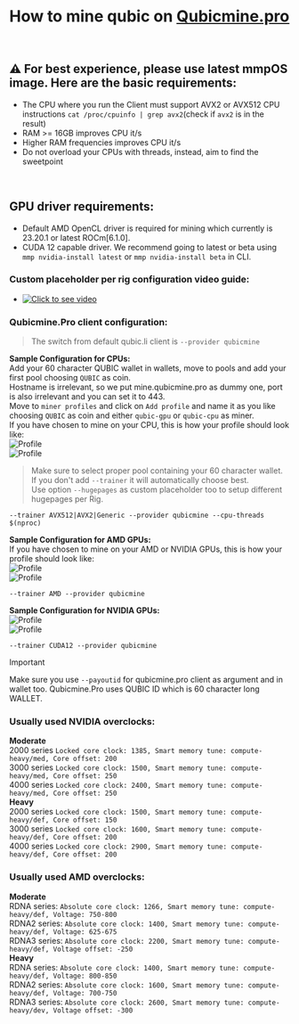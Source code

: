 # How to mine qubic on [Qubicmine.pro](https://qubicmine.pro/get-started)


<br>

## :warning: For best experience, please use latest mmpOS image. Here are the basic requirements:

-   The CPU where you run the Client must support AVX2 or AVX512 CPU instructions
    `cat /proc/cpuinfo | grep avx2`(check if `avx2` is in the result)
-   RAM >= 16GB improves CPU it/s
-   Higher RAM frequencies improves CPU it/s
-   Do not overload your CPUs with threads, instead, aim to find the sweetpoint

<br>

## GPU driver requirements:
-	Default AMD OpenCL driver is required for mining which currently is 23.20.1 or latest ROCm[6.1.0].
-	CUDA 12 capable driver. We recommend going to latest or beta using `mmp nvidia-install latest` or `mmp nvidia-install beta` in CLI.

### Custom placeholder per rig configuration video guide:
-	[![Click to see video](/movs/8190556357408478139.gif)](/movs/8190556357408478139.mov)  

### Qubicmine.Pro client configuration:
> The switch from default qubic.li client is `--provider qubicmine`

**Sample Configuration for CPUs:**  
Add your 60 character QUBIC wallet in wallets, move to pools and add your first pool choosing `QUBIC` as coin.  
Hostname is irrelevant, so we put mine.qubicmine.pro as dummy one, port is also irrelevant and you can set it to 443.  
Move to `miner profiles` and click on `Add profile` and name it as you like choosing `QUBIC` as coin and either `qubic-gpu` or `qubic-cpu` as miner.  
If you have chosen to mine on your CPU, this is how your profile should look like:  
![Profile](/imgs/qmine-basic-cpu.png)  
![Profile](/imgs/qubicmine-cpu.png)  
> Make sure to select proper pool containing your 60 character wallet.  
> If you don't add `--trainer` it will automatically choose best.  
> Use option `--hugepages` as custom placeholder too to setup different hugepages per Rig.  

```
--trainer AVX512|AVX2|Generic --provider qubicmine --cpu-threads $(nproc)
```

**Sample Configuration for AMD GPUs:**  
If you have chosen to mine on your AMD or NVIDIA GPUs, this is how your profile should look like:  
![Profile](/imgs/qmine-basic-amd.png)  
![Profile](/imgs/qubicmine-amd.png)  

```
--trainer AMD --provider qubicmine
```

**Sample Configuration for NVIDIA GPUs:**  
![Profile](/imgs/qmine-basic-nvidia.png)  
![Profile](/imgs/qubicmine-nvidia.png)  

```
--trainer CUDA12 --provider qubicmine
```
>[!IMPORTANT]
> Make sure you use `--payoutid` for qubicmine.pro client as argument and in wallet too. 
> Qubicmine.Pro uses QUBIC ID which is 60 character long WALLET.  

### Usually used NVIDIA overclocks:
**Moderate**  
2000 series `Locked core clock: 1385, Smart memory tune: compute-heavy/med, Core offset: 200`  
3000 series `Locked core clock: 1500, Smart memory tune: compute-heavy/med, Core offset: 250`  
4000 series `Locked core clock: 2400, Smart memory tune: compute-heavy/med, Core offset: 250`  
**Heavy**  
2000 series `Locked core clock: 1500, Smart memory tune: compute-heavy/def, Core offset: 150`  
3000 series `Locked core clock: 1600, Smart memory tune: compute-heavy/def, Core offset: 200`  
4000 series `Locked core clock: 2900, Smart memory tune: compute-heavy/def, Core offset: 200`  

### Usually used AMD overclocks:

**Moderate**  
RDNA series: `Absolute core clock: 1266, Smart memory tune: compute-heavy/def, Voltage: 750-800`  
RDNA2 series: `Absolute core clock: 1400, Smart memory tune: compute-heavy/def, Voltage: 625-675`  
RDNA3 series: `Absolute core clock: 2200, Smart memory tune: compute-heavy/def, Voltage offset: -250`  
**Heavy**  
RDNA series: `Absolute core clock: 1400, Smart memory tune: compute-heavy/def, Voltage: 800-850`  
RDNA2 series: `Absolute core clock: 1600, Smart memory tune: compute-heavy/def, Voltage: 700-750`  
RDNA3 series: `Absolute core clock: 2600, Smart memory tune: compute-heavy/dev, Voltage offset: -300`  


